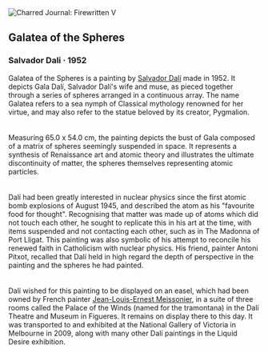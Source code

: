 <div class="artwork-of-the-day">
  <div class="container">
    <div class="img-wrapper">
      <img
        src="https://uploads7.wikiart.org/images/salvador-dali/galatea-of-the-spheres.jpg!Large.jpg"
        alt="Charred Journal: Firewritten V" />
    </div>
    <div class="artwork-detail">
      <div class="artwork-origin"> 
        <h2 class="artwork-name">Galatea of the Spheres</h2>
        <h3 class="artist">
          Salvador Dali
                    ·  1952
        </h3>
      </div>
      <p class="description">
        <span class="artwork-description-text ng-binding" ng-bind-html="viewModel.ArtworkOfTheDay.Description | unsafe">Galatea of the Spheres is a painting by <a target="_blank" href="/en/salvador-dali">Salvador Dalí</a> made in 1952. It depicts Gala Dalí, Salvador Dalí's wife and muse, as pieced together through a series of spheres arranged in a continuous array. The name Galatea refers to a sea nymph of Classical mythology renowned for her virtue, and may also refer to the statue beloved by its creator, Pygmalion.  <br>
<br>
<br>Measuring 65.0 x 54.0 cm, the painting depicts the bust of Gala composed of a matrix of spheres seemingly suspended in space. It represents a synthesis of Renaissance art and atomic theory and illustrates the ultimate discontinuity of matter, the spheres themselves representing atomic particles.<br>
<br>
<br>Dalí had been greatly interested in nuclear physics since the first atomic bomb explosions of August 1945, and described the atom as his "favourite food for thought". Recognising that matter was made up of atoms which did not touch each other, he sought to replicate this in his art at the time, with items suspended and not contacting each other, such as in The Madonna of Port Lligat. This painting was also symbolic of his attempt to reconcile his renewed faith in Catholicism with nuclear physics. His friend, painter Antoni Pitxot, recalled that Dalí held in high regard the depth of perspective in the painting and the spheres he had painted.<br>
<br>
<br>Dalí wished for this painting to be displayed on an easel, which had been owned by French painter <a target="_blank" href="/en/ernest-meissonier">Jean-Louis-Ernest Meissonier</a>, in a suite of three rooms called the Palace of the Winds (named for the tramontana) in the Dalí Theatre and Museum in Figueres. It remains on display there to this day. It was transported to and exhibited at the National Gallery of Victoria in Melbourne in 2009, along with many other Dalí paintings in the Liquid Desire exhibition.<br></span>
                        <div class="text-shadow-container" ng-show="showShadow" style=""></div>
      </p>
    </div>
  </div>

</div>

